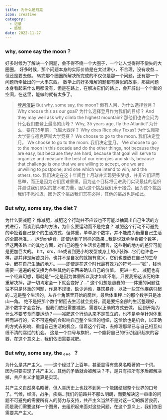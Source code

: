 ```yaml
---
title: 为什么是月亮
icon: creative
category:
  - 记录
  - 感想
date: 2022-11-27
---
```


### why, some say the moon？

好多时候为了解决一个问题，会不得不绕一个大圈子，一个让人觉得得不偿失的大圈圈。
好多时候，那个问题本身的实际价值是在太过渺小，不合理，没有收益...
但还是要去做。
转完那个圈圈所解决所完成的不仅仅是那一个问题，还有那一个问题所牵扯出的一大串东西。
数学上的好多难解的题都有类似的故事，那些问题本身看起来什么用都没有，但是在路上，在解决它们的路上，会开辟出一个个新的空间，在这里，能做的就有太多了。

>[登月演讲](https://www.bilibili.com/video/BV1dx41147hb?t=502.3)
    But why, some say, the moon?
    但有人问，为什么选择登月？
    Why choose this as our goal?
    为什么选择登月作为我们的目标？
    And they may well ask why climb the highest mountain?
    那他们也许会问为什么我们要登上最高的山峰？
    Why, 35 years ago, fly the Atlantic?
    为什么，要在35年前，飞越大西洋？
    Why does Rice play Texas?
    为什么赖斯大学要与德克萨斯大学竞赛？
    We choose to go to the moon.
    我们决定登月。
    We choose to go to the moon.
    我们决定登月。
    We choose to go to the moon in this decade and do the other things, not because they are easy, but because they are hard, because that goal will serve to organize and measure the best of our energies and skills, because that challenge is one that we are willing to accept, one we are unwilling to postpone, and one which we intend to win, and the others, too.
    我们决定在这十年间登上月球并实现更多梦想，并非它们轻而易举，而正是因为它们困难重重。因为这个目标将促进我们实现最佳的组织并测试我们顶尖的技术和力量，因为这个挑战我们乐于接受，因为这个挑战我们不愿推迟，因为这个挑战我们志在必得，其他的挑战也是如此。

### But why, some say, the diet？

为什么要减肥？
像减肥，减肥这个行动并不应该也不可能以抽离出自己生活的方式进行，而谈到具体的方法，为什么要运动而不是绝食？
减肥这个行动不可避免的牵扯着自己整个的生活方式，但体重，单单那个数字，并不能成为衡量自己生活的全部标准…。运动or绝食，即使达到了同样的效果…我是说就单单看那个数字，但这两条路上的其他方面，对自己的整个生活状态而言，这些别的地方的差异可能是更加巨大的。
hrt，srs，rle或者到更小的发型或身上的小装饰…它们也许也一样，那并非是解苦良药，也并不是自发的就拥有意义，它们也要嵌在自己的生命中，嵌在自己生活的地方。——即使是在这个时代最有效力的符号——“钱”，钱也需要一遍遍的被交换为各种其他的东西来确认自己的价值。
更进一步。
减肥也有一个经典幻想，那就是“一定是因为体重所以我才如此不堪，只要我把这该死的体重解决掉，那一切肯定会一下就会变好了…”
这个幻想是愚蠢的——体重的问题往往不只是体重的问题，作息不规律，缺少运动，暴饮暴食，以及一些其他疾病引起的…这是整个生活的，从各个角落里开始的腐烂，最后体重秤上的那个数字只是冰山一角。
绝不是把那个数字掰回去生活就会变好，而是要把全部的生活整理好，那个数字才会变好。
但我们依旧需要减肥，需要以正确的方式去做。
回到开始为什么不要节食而要运动？——减肥这个行动从来不是孤立的，也不是单单针对体重秤而进行的，它不可避免的会影响自己整个生活的组织，这恰恰也是机会，以正确的方式去影响、重组自己生活的机会，借着这个行动，去修理那早已与自己相互纠缠不清的腐烂的机会。
这是一个口号与旗帜，一个能将自己的行动组织起来的容器，在这个意义上，我们依旧需要减肥。

### But why, some say, the 。。。？

为什么是共产主义。——这个经过了上百年，甚至显得有些臭名昭著的一个词。
因为只要实现了共产主义，其他的矛盾就会被解决？不，是只有把所有矛盾都解决掉，共产主义才能算是实现。

共产主义自然臭名昭著，但人类历史上也找不到另一个能团结起整个世界的口号了。气候，经济，战争，疾病…我们的前路并不那么明朗，而要解决这一串串的问题不可避免的需要所有人的努力与支持，共产主义当然不是对这一切的解苦良药，而是我们需要这样一个图景，去组织起来面对这些问题，在这个意义上，我们依旧需要共产主义。
